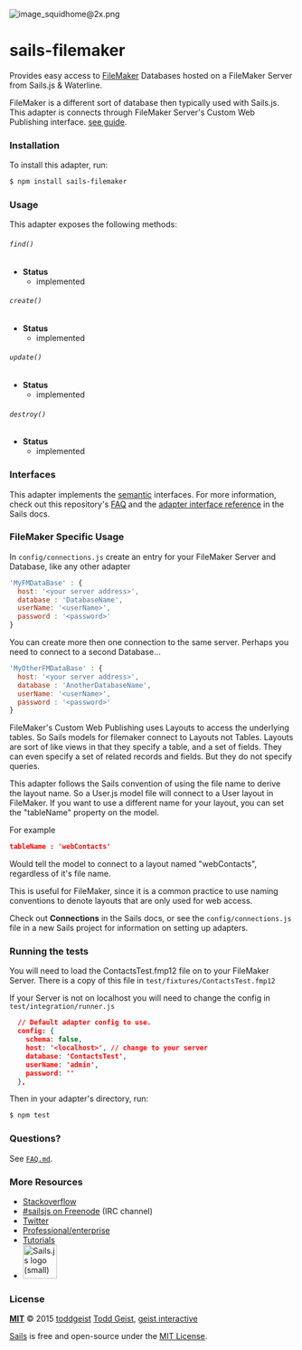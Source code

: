 ![image_squidhome@2x.png](http://i.imgur.com/RIvu9.png)

# sails-filemaker

Provides easy access to [FileMaker](http://www.filemaker.com) Databases hosted on a FileMaker Server from Sails.js & Waterline.

FileMaker is a different sort of database then typically used with Sails.js. This adapter is connects through FileMaker Server's Custom Web Publishing interface. [see guide](https://fmhelp.filemaker.com/docs/14/en/fms14_cwp_guide.pdf).

### Installation

To install this adapter, run:

```sh
$ npm install sails-filemaker
```

### Usage

This adapter exposes the following methods:

###### `find()`

+ **Status**
  + implemented

###### `create()`

+ **Status**
  + implemented

###### `update()`

+ **Status**
  + implemented

###### `destroy()`

+ **Status**
  + implemented


### Interfaces


This adapter implements the [semantic]() interfaces.
For more information, check out this repository's [FAQ](./FAQ.md) and the [adapter interface reference](https://github.com/balderdashy/sails-docs/blob/master/adapter-specification.md) in the Sails docs.

### FileMaker Specific Usage

In `config/connections.js` create an entry for your FileMaker Server and Database, like any other adapter

```javascript
'MyFMDataBase' : {
  host: '<your server address>',
  database : 'DatabaseName',
  userName: '<userName>',
  password : '<password>'
}
```

You can create more then one connection to the same server. Perhaps you need to connect to a second Database...

```javascript
'MyOtherFMDataBase' : {
  host: '<your server address>',
  database : 'AnotherDatabaseName',
  userName: '<userName>',
  password : '<password>'
}
```

FileMaker's Custom Web Publishing uses Layouts to access the underlying tables. So Sails models for filemaker connect to Layouts not Tables. Layouts are sort of like views in that they specify a table, and a set of fields. They can even specify a set of related records and fields.  But they do not specify queries.

This adapter follows the Sails convention of using the file name to derive the layout name. So a User.js model file will connect to a User layout in FileMaker.  If you want to use a different name for your layout, you can set the "tableName" property on the model.

For example

```json
tableName : 'webContacts'
```
Would tell the model to connect to a layout named "webContacts", regardless of it's file name. 

This is useful for FileMaker, since it is a common practice to use naming conventions to denote layouts that are only used for web access.



Check out **Connections** in the Sails docs, or see the `config/connections.js` file in a new Sails project for information on setting up adapters.

### Running the tests

You will need to load the ContactsTest.fmp12 file on to your FileMaker Server. There is a copy of this file in `test/fixtures/ContactsTest.fmp12`

If your Server is not on localhost you will need to change the config in `test/integration/runner.js`

```json
  // Default adapter config to use.
  config: {
    schema: false,
    host: '<localhost>', // change to your server
    database: 'ContactsTest',
    userName: 'admin',
    password: ''
  },
  ```


Then in your adapter's directory, run:

```sh
$ npm test
```



### Questions?

See [`FAQ.md`](./FAQ.md).



### More Resources

- [Stackoverflow](http://stackoverflow.com/questions/tagged/sails.js)
- [#sailsjs on Freenode](http://webchat.freenode.net/) (IRC channel)
- [Twitter](https://twitter.com/sailsjs)
- [Professional/enterprise](https://github.com/balderdashy/sails-docs/blob/master/FAQ.md#are-there-professional-support-options)
- [Tutorials](https://github.com/balderdashy/sails-docs/blob/master/FAQ.md#where-do-i-get-help)
- <a href="http://sailsjs.org" target="_blank" title="Node.js framework for building realtime APIs."><img src="https://github-camo.global.ssl.fastly.net/9e49073459ed4e0e2687b80eaf515d87b0da4a6b/687474703a2f2f62616c64657264617368792e6769746875622e696f2f7361696c732f696d616765732f6c6f676f2e706e67" width=60 alt="Sails.js logo (small)"/></a>


### License

**[MIT](./LICENSE)**
&copy; 2015 [toddgeist](http://github.com/toddgeist)
[Todd Geist](http://twitter.com/toddgeist), [geist interactive](http://www.geistinteractive.com)

[Sails](http://sailsjs.org) is free and open-source under the [MIT License](http://sails.mit-license.org/).


